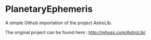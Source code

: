 # PlanetaryEphemeris
A simple Github importation of the project AstroLib. 

The original project can be found here : http://mhuss.com/AstroLib/

